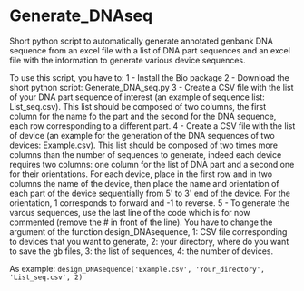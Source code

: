 # Generate_DNAseq
Short python script to automatically generate annotated genbank DNA sequence from an excel file with a list of DNA part sequences and an excel file with the information to generate various device sequences.

To use this script, you have to:
1 - Install the Bio package
2 - Download the short python script: Generate_DNA_seq.py 
3 - Create a CSV file with the list of your DNA part sequence of interest (an example of sequence list: List_seq.csv). This list should be composed of two columns, the first column for the name fo the part and the second for the DNA sequence, each row corresponding to a different part.
4 - Create a CSV file with the list of device (an example for the generation of the DNA sequences of two devices: Example.csv). This list should be composed of two times more columns than the number of sequences to generate, indeed each device requires two columns: one column for the list of DNA part and a second one for their orientations. For each device, place in the first row and in two columns the name of the device, then place the name and orientation of each part of the device sequentially from 5' to 3' end of the device. For the orientation, 1 corresponds to forward and -1 to reverse.
5 - To generate the varous sequences, use the last line of the code which is for now commented (remove the # in front of the line). 
You have to change the argument of the function design_DNAsequence, 1: CSV file corresponding to devices that you want to generate, 2: your directory, where do you want to save the gb files, 3: the list of sequences, 4: the number of devices.

As example: 
`design_DNAsequence('Example.csv', 'Your_directory', 'List_seq.csv', 2)`
